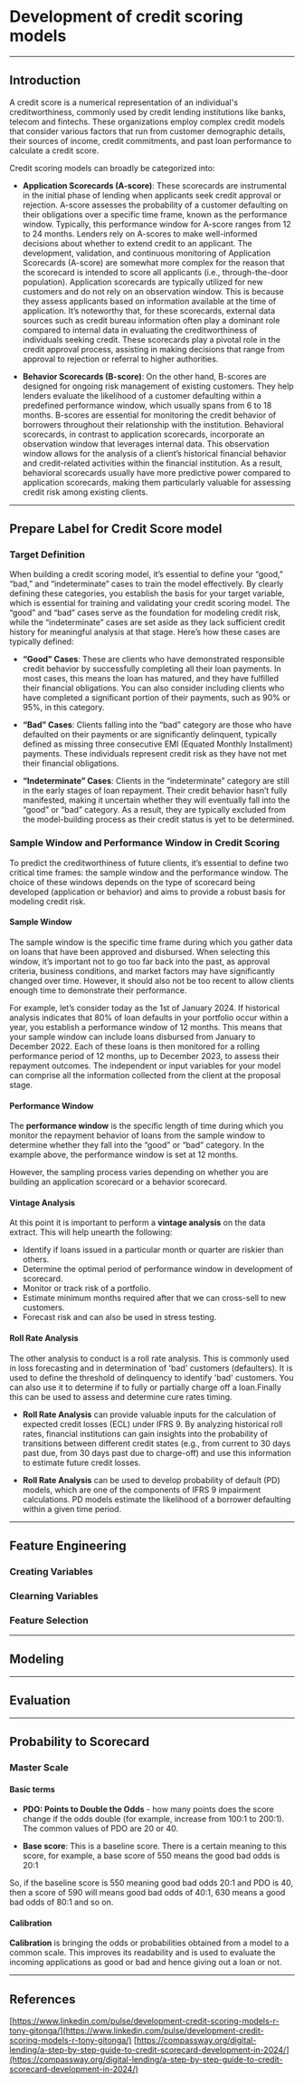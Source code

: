 # **Development of credit scoring models**

---
## **Introduction**

A credit score is a numerical representation of an individual's creditworthiness, commonly used by credit lending institutions like banks, telecom and fintechs. These organizations employ complex credit models that consider various factors that run from customer demographic details, their sources of income, credit commitments, and past loan performance to calculate a credit score.

Credit scoring models can broadly be categorized into:

- **Application Scorecards (A-score)**: These scorecards are instrumental in the initial phase of lending when applicants seek credit approval or rejection. A-score assesses the probability of a customer defaulting on their obligations over a specific time frame, known as the performance window. Typically, this performance window for A-score ranges from 12 to 24 months. Lenders rely on A-scores to make well-informed decisions about whether to extend credit to an applicant. The development, validation, and continuous monitoring of Application Scorecards (A-score) are somewhat more complex for the reason that the scorecard is intended to score all applicants (i.e., through-the-door population). Application scorecards are typically utilized for new customers and do not rely on an observation window. This is because they assess applicants based on information available at the time of application. It’s noteworthy that, for these scorecards, external data sources such as credit bureau information often play a dominant role compared to internal data in evaluating the creditworthiness of individuals seeking credit. These scorecards play a pivotal role in the credit approval process, assisting in making decisions that range from approval to rejection or referral to higher authorities. 

- **Behavior Scorecards (B-score)**: On the other hand, B-scores are designed for ongoing risk management of existing customers. They help lenders evaluate the likelihood of a customer defaulting within a predefined performance window, which usually spans from 6 to 18 months. B-scores are essential for monitoring the credit behavior of borrowers throughout their relationship with the institution. Behavioral scorecards, in contrast to application scorecards, incorporate an observation window that leverages internal data. This observation window allows for the analysis of a client’s historical financial behavior and credit-related activities within the financial institution. As a result, behavioral scorecards usually have more predictive power compared to application scorecards, making them particularly valuable for assessing credit risk among existing clients.

---

## **Prepare Label for Credit Score model**

### **Target Definition**

When building a credit scoring model, it’s essential to define your “good,” “bad,” and “indeterminate” cases to train the model effectively. By clearly defining these categories, you establish the basis for your target variable, which is essential for training and validating your credit scoring model. The “good” and “bad” cases serve as the foundation for modeling credit risk, while the “indeterminate” cases are set aside as they lack sufficient credit history for meaningful analysis at that stage. Here’s how these cases are typically defined:

- **“Good” Cases**: These are clients who have demonstrated responsible credit behavior by successfully completing all their loan payments. In most cases, this means the loan has matured, and they have fulfilled their financial obligations. You can also consider including clients who have completed a significant portion of their payments, such as 90% or 95%, in this category. 

- **“Bad” Cases**: Clients falling into the “bad” category are those who have defaulted on their payments or are significantly delinquent, typically defined as missing three consecutive EMI (Equated Monthly Installment) payments. These individuals represent credit risk as they have not met their financial obligations. 

- **“Indeterminate” Cases**: Clients in the “indeterminate” category are still in the early stages of loan repayment. Their credit behavior hasn’t fully manifested, making it uncertain whether they will eventually fall into the “good” or “bad” category. As a result, they are typically excluded from the model-building process as their credit status is yet to be determined.


### **Sample Window and Performance Window in Credit Scoring**

To predict the creditworthiness of future clients, it’s essential to define two critical time frames: the sample window and the performance window. The choice of these windows depends on the type of scorecard being developed (application or behavior) and aims to provide a robust basis for modeling credit risk.

#### **Sample Window**

The sample window is the specific time frame during which you gather data on loans that have been approved and disbursed. When selecting this window, it’s important not to go too far back into the past, as approval criteria, business conditions, and market factors may have significantly changed over time. However, it should also not be too recent to allow clients enough time to demonstrate their performance. 

For example, let’s consider today as the 1st of January 2024. If historical analysis indicates that 80% of loan defaults in your portfolio occur within a year, you establish a performance window of 12 months. This means that your sample window can include loans disbursed from January to December 2022. Each of these loans is then monitored for a rolling performance period of 12 months, up to December 2023, to assess their repayment outcomes. The independent or input variables for your model can comprise all the information collected from the client at the proposal stage. 

#### **Performance Window**

The **performance window** is the specific length of time during which you monitor the repayment behavior of loans from the sample window to determine whether they fall into the “good” or “bad” category. In the example above, the performance window is set at 12 months.

However, the sampling process varies depending on whether you are building an application scorecard or a behavior scorecard.

#### **Vintage Analysis**

At this point it is important to perform a **vintage analysis** on the data extract. This will help unearth the following:

- Identify if loans issued in a particular month or quarter are riskier than others.
- Determine the optimal period of performance window in development of scorecard.
- Monitor or track risk of a portfolio.
- Estimate minimum months required after that we can cross-sell to new customers.
- Forecast risk and can also be used in stress testing.

#### **Roll Rate Analysis**

The other analysis to conduct is a roll rate analysis. This is commonly used in loss forecasting and in determination of 'bad' customers (defaulters). It is used to define the threshold of delinquency to identify 'bad' customers. You can also use it to determine if to fully or partially charge off a loan.Finally this can be used to assess and determine cure rates timing.

- **Roll Rate Analysis** can provide valuable inputs for the calculation of expected credit losses (ECL) under IFRS 9. By analyzing historical roll rates, financial institutions can gain insights into the probability of transitions between different credit states (e.g., from current to 30 days past due, from 30 days past due to charge-off) and use this information to estimate future credit losses.

- **Roll Rate Analysis** can be used to develop probability of default (PD) models, which are one of the components of IFRS 9 impairment calculations. PD models estimate the likelihood of a borrower defaulting within a given time period.

---

## **Feature Engineering**

### **Creating Variables**

### **Clearning Variables**

### **Feature Selection**

---

## **Modeling**

---

## **Evaluation**

---

## **Probability to Scorecard**

### **Master Scale**

#### **Basic terms**
- **PDO: Points to Double the Odds** - how many points does the score change if the odds double (for example, increase from 100:1 to 200:1). The common values of PDO are 20 or 40.

- **Base score**: This is a baseline score. There is a certain meaning to this score, for example, a base score of 550 means the good bad odds is 20:1

So, if the baseline score is 550 meaning good bad odds 20:1 and PDO is 40, then a score of 590 will means good bad odds of 40:1, 630 means a good bad odds of 80:1 and so on.



#### **Calibration**

**Calibration** is bringing the odds or probabilities obtained from a model to a common scale. This improves its readability and is used to evaluate the incoming applications as good or bad and hence giving out a loan or not.


---
## References
[https://www.linkedin.com/pulse/development-credit-scoring-models-r-tony-gitonga/](https://www.linkedin.com/pulse/development-credit-scoring-models-r-tony-gitonga/)
[https://compassway.org/digital-lending/a-step-by-step-guide-to-credit-scorecard-development-in-2024/](https://compassway.org/digital-lending/a-step-by-step-guide-to-credit-scorecard-development-in-2024/)
